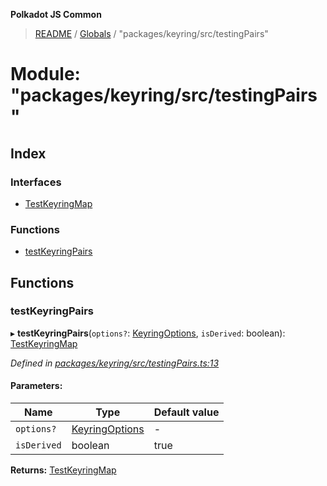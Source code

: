 **Polkadot JS Common**

> [README](../README.md) / [Globals](../globals.md) / "packages/keyring/src/testingPairs"

# Module: "packages/keyring/src/testingPairs"

## Index

### Interfaces

* [TestKeyringMap](../interfaces/_packages_keyring_src_testingpairs_.testkeyringmap.md)

### Functions

* [testKeyringPairs](_packages_keyring_src_testingpairs_.md#testkeyringpairs)

## Functions

### testKeyringPairs

▸ **testKeyringPairs**(`options?`: [KeyringOptions](../interfaces/_packages_keyring_src_types_.keyringoptions.md), `isDerived`: boolean): [TestKeyringMap](../interfaces/_packages_keyring_src_testingpairs_.testkeyringmap.md)

*Defined in [packages/keyring/src/testingPairs.ts:13](https://github.com/polkadot-js/common/blob/975103fd/packages/keyring/src/testingPairs.ts#L13)*

#### Parameters:

Name | Type | Default value |
------ | ------ | ------ |
`options?` | [KeyringOptions](../interfaces/_packages_keyring_src_types_.keyringoptions.md) | - |
`isDerived` | boolean | true |

**Returns:** [TestKeyringMap](../interfaces/_packages_keyring_src_testingpairs_.testkeyringmap.md)
